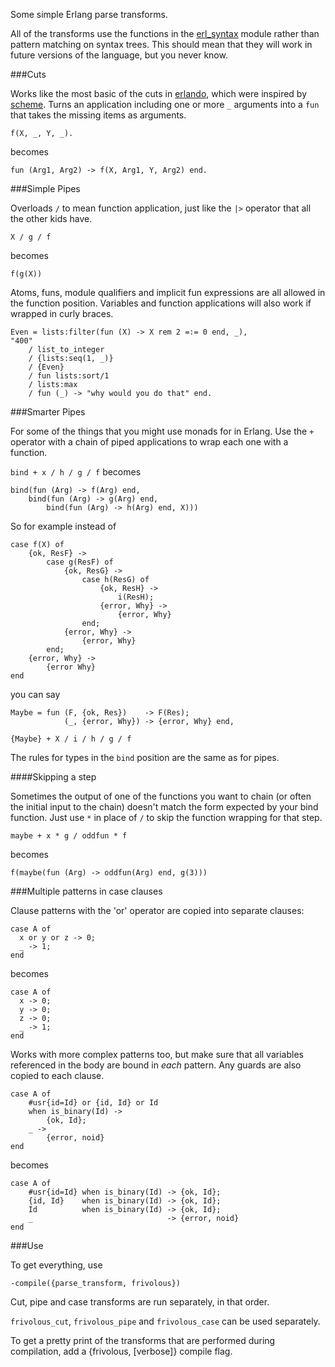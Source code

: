Some simple Erlang parse transforms. 

All of the transforms use the functions in the [erl_syntax](http://erlang.org/doc/man/erl_syntax.html)
module rather than pattern matching on syntax trees. This should mean that they will work
in future versions of the language, but you never know.

###Cuts

Works like the most basic of the cuts in [erlando](https://github.com/rabbitmq/erlando),
which were inspired by [scheme](http://srfi.schemers.org/srfi-26/srfi-26.html). Turns an application including
one or more `_` arguments into a `fun` that takes the missing items as arguments.

	f(X, _, Y, _).
	
becomes

	fun (Arg1, Arg2) -> f(X, Arg1, Y, Arg2) end.


###Simple Pipes

Overloads `/` to mean function application, just like the `|>` operator that all the other kids have.

	X / g / f
	
becomes

	f(g(X))
	
Atoms, funs, module qualifiers and implicit fun expressions 
are all allowed in the function position. Variables and function
applications will also work if wrapped in curly braces.

	Even = lists:filter(fun (X) -> X rem 2 =:= 0 end, _),
	"400"
		/ list_to_integer
		/ {lists:seq(1, _)}
		/ {Even}
		/ fun lists:sort/1
		/ lists:max
		/ fun (_) -> "why would you do that" end.


###Smarter Pipes

For some of the things that you might use monads for in Erlang. 
Use the `+` operator with a chain of piped applications to wrap each one with a function.

`bind + x / h / g / f` becomes

	bind(fun (Arg) -> f(Arg) end,
		bind(fun (Arg) -> g(Arg) end,
			bind(fun (Arg) -> h(Arg) end, X)))

So for example instead of

	case f(X) of
		{ok, ResF} ->
			case g(ResF) of
				{ok, ResG} ->
					case h(ResG) of
						{ok, ResH} -> 
							i(ResH);
						{error, Why} ->
							{error, Why}
					end;
				{error, Why} ->
					{error, Why}
			end;
		{error, Why} ->
			{error Why}
	end
	
you can say
	
	Maybe = fun (F, {ok, Res})    -> F(Res); 
	            (_, {error, Why}) -> {error, Why} end,
	
	{Maybe} + X / i / h / g / f
	
The rules for types in the `bind` position are the same as for pipes.
				
####Skipping a step

Sometimes the output of one of the functions you want to chain (or often
the initial input to the chain) doesn't match the form expected by your bind function.
Just use `*` in place of `/` to skip the function wrapping for that step. 

	maybe + x * g / oddfun * f

becomes
	
	f(maybe(fun (Arg) -> oddfun(Arg) end, g(3)))
	
###Multiple patterns in case clauses

Clause patterns with the 'or' operator are copied into separate clauses:

	case A of
	  x or y or z -> 0;
	  _ -> 1;
	end

becomes

	case A of
	  x -> 0;
	  y -> 0;
	  z -> 0;
	  _ -> 1;
	end
	
Works with more complex patterns too, but make sure that all variables referenced in the
body are bound in _each_ pattern. Any guards are also copied to each clause.

	case A of
		#usr{id=Id} or {id, Id} or Id 
		when is_binary(Id) -> 
			{ok, Id};
		_ -> 
			{error, noid}
	end
	
becomes

	case A of
		#usr{id=Id} when is_binary(Id) -> {ok, Id};
		{id, Id}    when is_binary(Id) -> {ok, Id};
		Id          when is_binary(Id) -> {ok, Id};
		_                              -> {error, noid}
	end
		


###Use

To get everything, use

	-compile({parse_transform, frivolous})

Cut, pipe and case transforms are run separately, in that order.
	
`frivolous_cut`,  `frivolous_pipe` and `frivolous_case` can be used separately.

To get a pretty print of the transforms that are performed during compilation,
add a {frivolous, [verbose]} compile flag.





